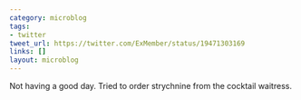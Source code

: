 ```yaml
---
category: microblog
tags:
- twitter
tweet_url: https://twitter.com/ExMember/status/19471303169
links: []
layout: microblog
---
```

Not having a good day. Tried to order strychnine from the cocktail waitress.
